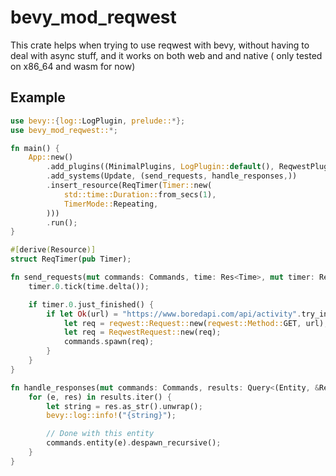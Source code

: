 # bevy_mod_reqwest

This crate helps when trying to use reqwest with bevy, without having to deal with async stuff, and it works on both web and and native
( only tested on x86_64 and wasm for now)




## Example

``` rust
use bevy::{log::LogPlugin, prelude::*};
use bevy_mod_reqwest::*;

fn main() {
    App::new()
        .add_plugins((MinimalPlugins, LogPlugin::default(), ReqwestPlugin))
        .add_systems(Update, (send_requests, handle_responses,))
        .insert_resource(ReqTimer(Timer::new(
            std::time::Duration::from_secs(1),
            TimerMode::Repeating,
        )))
        .run();
}

#[derive(Resource)]
struct ReqTimer(pub Timer);

fn send_requests(mut commands: Commands, time: Res<Time>, mut timer: ResMut<ReqTimer>) {
    timer.0.tick(time.delta());

    if timer.0.just_finished() {
        if let Ok(url) = "https://www.boredapi.com/api/activity".try_into() {
            let req = reqwest::Request::new(reqwest::Method::GET, url);
            let req = ReqwestRequest::new(req);
            commands.spawn(req);
        }
    }
}

fn handle_responses(mut commands: Commands, results: Query<(Entity, &ReqwestBytesResult)>) {
    for (e, res) in results.iter() {
        let string = res.as_str().unwrap();
        bevy::log::info!("{string}");

        // Done with this entity
        commands.entity(e).despawn_recursive();
    }
}
```

